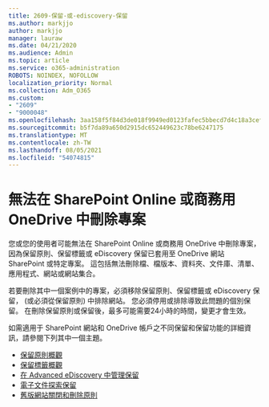 ```yaml
---
title: 2609-保留-或-ediscovery-保留
ms.author: markjjo
author: markjjo
manager: lauraw
ms.date: 04/21/2020
ms.audience: Admin
ms.topic: article
ms.service: o365-administration
ROBOTS: NOINDEX, NOFOLLOW
localization_priority: Normal
ms.collection: Adm_O365
ms.custom:
- "2609"
- "9000048"
ms.openlocfilehash: 3aa158f5f84d3de018f9949ed0123fafec5bbecd7d4c18a3cef8af7fe738d78c
ms.sourcegitcommit: b5f7da89a650d2915dc652449623c78be6247175
ms.translationtype: MT
ms.contentlocale: zh-TW
ms.lasthandoff: 08/05/2021
ms.locfileid: "54074815"
---
```

# <a name="unable-to-delete-items-in-sharepoint-online-or-onedrive-for-business"></a>無法在 SharePoint Online 或商務用 OneDrive 中刪除專案

您或您的使用者可能無法在 SharePoint Online 或商務用 OneDrive 中刪除專案，因為保留原則、保留標籤或 eDiscovery 保留已套用至 OneDrive 網站 SharePoint 或特定專案。 這包括無法刪除檔、檔版本、資料夾、文件庫、清單、應用程式、網站或網站集合。 

若要刪除其中一個案例中的專案，必須移除保留原則、保留標籤或 eDiscovery 保留， (或必須從保留原則) 中排除網站。 您必須停用或排除導致此問題的個別保留。 在刪除保留原則或保留後，最多可能需要24小時的時間，變更才會生效。 

如需適用于 SharePoint 網站和 OneDrive 帳戶之不同保留和保留功能的詳細資訊，請參閱下列其中一個主題。

- [保留原則概觀](https://docs.microsoft.com/microsoft-365/compliance/retention-policies)
- [保留標籤概觀](https://docs.microsoft.com/microsoft-365/compliance/labels)
- [在 Advanced eDiscovery 中管理保留](https://docs.microsoft.com/microsoft-365/compliance/managing-holds)
- [電子文件探索保留](https://docs.microsoft.com/microsoft-365/compliance/ediscovery-cases#step-4-place-content-locations-on-hold)
- [舊版網站關閉和刪除原則](https://support.office.com/article/Use-policies-for-site-closure-and-deletion-A8280D82-27FD-48C5-9ADF-8A5431208BA5)